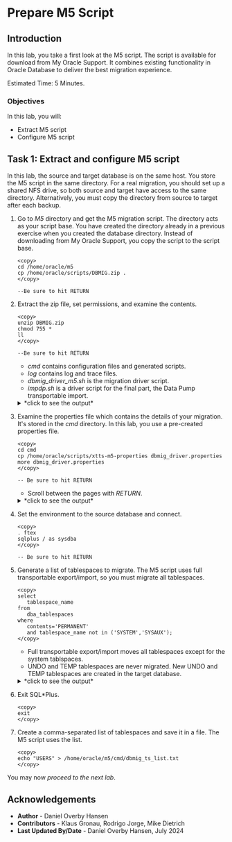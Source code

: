 # Prepare M5 Script

## Introduction

In this lab, you take a first look at the M5 script. The script is available for download from My Oracle Support. It combines existing functionality in Oracle Database to deliver the best migration experience.

Estimated Time: 5 Minutes.

### Objectives

In this lab, you will:

* Extract M5 script
* Configure M5 script

## Task 1: Extract and configure M5 script

In this lab, the source and target database is on the same host. You store the M5 script in the same directory. For a real migration, you should set up a shared NFS drive, so both source and target have access to the same directory. Alternatively, you must copy the directory from source to target after each backup.

1. Go to *M5* directory and get the M5 migration script. The directory acts as your script base. You have created the directory already in a previous exercise when you created the database directory. Instead of downloading from My Oracle Support, you copy the script to the script base.

    ```
    <copy>
    cd /home/oracle/m5
    cp /home/oracle/scripts/DBMIG.zip .
    </copy>
    
    --Be sure to hit RETURN
    ```

2. Extract the zip file, set permissions, and examine the contents.

    ```
    <copy>
    unzip DBMIG.zip
    chmod 755 * 
    ll
    </copy>
    
    --Be sure to hit RETURN
    ```

    * *cmd* contains configuration files and generated scripts.
    * *log* contains log and trace files. 
    * *dbmig\_driver\_m5.sh* is the migration driver script.
    * *impdp.sh* is a driver script for the final part, the Data Pump transportable import.

    <details>
    <summary>*click to see the output*</summary>
    ``` text
    $ unzip DBMIG.zip
    Archive:  DBMIG.zip
      inflating: cmd/dbmig_driver.properties
      inflating: dbmig_driver_m5.sh
      inflating: impdp.sh
     extracting: log/rman_mig_bkp.log
    
    $ chmod 755 *
    
    $ ll
    total 56
    drwxr-xr-x. 2 oracle oinstall    37 Jun 21 07:55 cmd
    -rw-r--r--. 1 oracle oinstall 35267 Apr 26 10:40 dbmig_driver_m5.sh
    -rw-r--r--. 1 oracle oinstall  9263 Jun 21 07:55 DBMIG.zip
    -rw-rw-r--. 1 oracle oinstall  4394 Apr 16 17:54 impdp.sh
    drwxr-xr-x. 2 oracle oinstall    30 Jun 21 07:55 log
    drwxr-xr-x. 2 oracle oinstall     6 Jun 20 12:28 m5dir
    $
    ```
    </details>

3. Examine the properties file which contains the details of your migration. It's stored in the *cmd* directory. In this lab, you use a pre-created properties file.

    ```
    <copy>
    cd cmd
    cp /home/oracle/scripts/xtts-m5-properties dbmig_driver.properties
    more dbmig_driver.properties
    </copy>

    -- Be sure to hit RETURN
    ```

    * Scroll between the pages with *RETURN*. 

    <details>
    <summary>*click to see the output*</summary>
    ``` text
    $ cd cmd
    $ cp /home/oracle/scripts/xtts-m5-properties dbmig_driver.properties
    $ more dbmig_driver.properties

    ############################################################
    #Source database properties
    #my_M5_prop_version=2
    # -
    # - ORACLE_HOME     Path to Oracle Home
    # - ORACLE_SID      SID of the source database
    # - SRC_SCAN        Connect string to source database via SCAN.
    #                   If no SCAN, specify source database network name.
    #                   Enclose in single quotes
    #                      Example: '@myhost-scan/db1'
    #                      Example: '@localhost/pdb1'
    # - MIG_PDB         Accepted values: 0, 1
    #                      Choose 0 if source is non-CDB
    #                      Choose 1 if source is a PDB
    # - PDB_NAME        If source is a PDB, specify PDB name.
    #                   Else leave blank
    #                      Example: PDB1
    # - BKP_FROM_STDBY  Accepted values: 0, 1
    #                      Choose 0 to back up from primary database,
    #                      or if Data Guard is not in use.
    #                      Choose 1 to back up from standby database.
    ############################################################
    export ORACLE_HOME=/u01/app/oracle/product/19
    export PATH=$PATH:$ORACLE_HOME/bin
    export ORACLE_SID=FTEX
    export SRC_SCAN='@localhost/ftex'
    export MIG_PDB=0
    export PDB_NAME=
    export BKP_FROM_STDBY=0
    ############################################################
    #Source Data Pump settings
    # - SOURCE_DPDMP    Directory path of the directory DATA_PUMP_DIR
    #                      Example: /u01/app/oracle/m5/data_pump_dir
    # - SOURCE_DPIR     Data Pump Directory, typically DATA_PUMP_DIR
    # - SYSTEM_USR      Username for Data Pump export.
    #                   Do not use SYS AS SYSDBA
    #                      Example: SYSTEM
    # - DP_TRACE        Data Pump trace level.
    #                   Use 0 to disable trace.
    #                   Use 3FF0300 to full transportable tracing
    #                   See MOS Doc ID 286496.1 for details.
    # - DP_PARALLEL     Data Pump parallel setting.
    #                   Accepted values: 1 to 999
    #                      Example: 16
    ############################################################
    export SOURCE_DPDMP=/home/oracle/m5/m5dir
    export SOURCE_DPDIR=M5DIR
    export SYSTEM_USR=FTEXUSER
    export DP_TRACE=0
    export DP_PARALLEL=1
    export DP_ENC_PROMPT=N
    ############################################################
    #Source RMAN settings
    # - BKP_DEST_TYPE   Accepted values: DISK, SBT_TAPE
    #                      Choose DISK to backup up to local storage
    #                      Choose SBT_TAPE to use ZDLRA
    # - BKP_DEST_PARM   If BKP_DEST_TYPE=DISK, enter location for backup:
    #                      Example: /u01/app/oracle/m5/rman
    #                   If BKP_DEST_TYPE=SBT_TAPE, enter channel configuration:
    #                      Example: "'%d_%U' PARMS \"SBT_LIBRARY=<oracle_home>/lib/libra.so,SBT_PARMS=(RA_WALLET='location=file:<oracle_home>/dbs/zdlra credential_alias=<zdlra-connect-string>')\""
    # - CAT_CRED        If you use RMAN catalog or ZDLRA, specify connect string to catalog database
    #                      Example: <scan-name>:<port>/<service>
    # - SECTION_SIZE    Section size used in RMAN backups
    # - CHN             Number of RMAN channels allocated
    ############################################################
    export BKP_DEST_TYPE=DISK
    export BKP_DEST_PARM=/home/oracle/m5/rman
    export CAT_CRED=
    export SECTION_SIZE=64G
    export CHN=4
    ############################################################
    #Destination host settings
    #If specified, the script transfers the RMAN backups and
    #Data Pump dump file to the destination via over SSH.
    #SSH equivalence is required.
    # - DEST_SERVER     Network name of the destination server.
    #                   Leave blank if you manually transfer
    #                   backups and dump files
    # - DEST_USER       User for SSH connection
    #                      Example: oracle
    # - DEST_WORKDIR    The script working directory on destination
    #                      Example: /u01/app/oracle/m5
    # - DEST_DPDMP      The directory path used by DATA_PUMP_DIR
    #                   in destination database
    #                      Example: /u01/app/oracle/m5/data_pump_dir
    ############################################################
    export DEST_SERVER=
    export DEST_USER=
    export DEST_WORKDIR=
    export DEST_DPDMP=
    
    ############################################################
    #Advanced settings
    #Normally, you don't need to edit this section
    ############################################################
    export WORKDIR=$PWD
    export LOG_DIR=${WORKDIR}/log
    export CMD_DIR=${WORKDIR}/cmd
    export PATH=$PATH:$ORACLE_HOME/bin
    export DT=`date +%y%m%d%H%M%S`
    export CMD_MKDIR=`which mkdir`
    export CMD_TOUCH=`which touch`
    export CMD_CAT=`which cat`
    export CMD_RM=`which rm`
    export CMD_AWK=`which awk`
    export CMD_SCP=`which scp`
    export CMD_CUT=`which cut`
    export CMD_PLATFORM=`uname`
    if [[ "$CMD_PLATFORM" = "Linux" ]]; then
        export CMD_GREP="/usr/bin/grep"
    else
        if [[ "$CMD_PLATFORM" = "AIX" ]]; then
          export CMD_GREP="/usr/bin/grep"
        else
          if [[ "$CMD_PLATFORM" = "HPUX" ]]; then
            export CMD_GREP="/usr/bin/grep"
          else
            export CMD_GREP=`which ggrep`
          fi
        fi
    fi
    export my_M5_prop_version=2
    $
    ```
    </details>

4. Set the environment to the source database and connect. 

    ```
    <copy>
    . ftex
    sqlplus / as sysdba
    </copy>

    -- Be sure to hit RETURN
    ```

5. Generate a list of tablespaces to migrate. The M5 script uses full transportable export/import, so you must migrate all tablespaces. 

    ```
    <copy>
    select
       tablespace_name
    from
       dba_tablespaces
    where
       contents='PERMANENT'
       and tablespace_name not in ('SYSTEM','SYSAUX');
    </copy>
    ```

    * Full transportable export/import moves all tablespaces except for the system tablspaces.
    * UNDO and TEMP tablespaces are never migrated. New UNDO and TEMP tablespaces are created in the target database.

    <details>
    <summary>*click to see the output*</summary>
    ``` text
    TABLESPACE_NAME
    ------------------------------
    USERS
    ```
    </details>

6. Exit SQL*Plus. 

    ```
    <copy>
    exit
    </copy>
    ```

7. Create a comma-separated list of tablespaces and save it in a file. The M5 script uses the list.

    ```
    <copy>
    echo "USERS" > /home/oracle/m5/cmd/dbmig_ts_list.txt
    </copy>
    ```

You may now *proceed to the next lab*.

## Acknowledgements

* **Author** - Daniel Overby Hansen
* **Contributors** - Klaus Gronau, Rodrigo Jorge, Mike Dietrich
* **Last Updated By/Date** - Daniel Overby Hansen, July 2024
